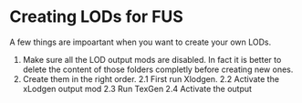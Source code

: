 # Creating LODs for FUS

A few things are impoartant when you want to create your own LODs.
1. Make sure all the LOD output mods are disabled. In fact it is better to delete the content of those folders completly before creating new ones.
2. Create them in the right order.
2.1 First run Xlodgen.
2.2 Activate the xLodgen output mod
2.3 Run TexGen
2.4 Activate the output 